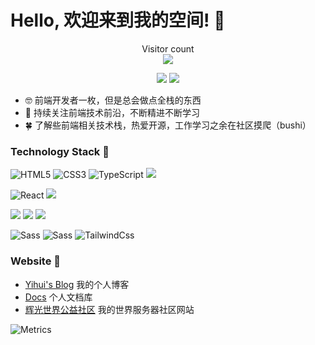# Hello, 欢迎来到我的空间! 🎃

<p align="center"> 
  Visitor count<br>
  <img src="https://profile-counter.glitch.me/MoMeak9/count.svg" />
</p>

<p align="center"> 
  <img src="https://img.shields.io/github/followers/MoMeak9?style=social" />
  <img src="https://img.shields.io/github/stars/MoMeak9?style=social" />
</p>

- 🤓 前端开发者一枚，但是总会做点全栈的东西
- 🐋 持续关注前端技术前沿，不断精进不断学习
- 🍀 了解些前端相关技术栈，热爱开源，工作学习之余在社区摸爬（bushi）

### Technology Stack 🧐

![HTML5](https://img.shields.io/badge/-HTML5-%23E44D27?style=flat-square&logo=html5&logoColor=ffffff)
![CSS3](https://img.shields.io/badge/CSS3-yellow?style=flat-square&logo=css3)
![TypeScript](https://img.shields.io/badge/-TypeScript-007ACC?style=flat-square&logo=typescript&logoColor=white)
![](https://img.shields.io/badge/JavaScript-red?style=flat-square&logo=JavaScript&logoColor=ffffff)

![React](https://img.shields.io/badge/React-blue?style=flat-square&logo=react&logoColor=ffffff)
![](https://img.shields.io/badge/Vue.js-4FC08D?style=flat-square&logo=Vue.js&logoColor=ffffff)

![](https://img.shields.io/badge/Node.js-339933?style=flat-square&logo=Node.js&logoColor=ffffff)
![](https://img.shields.io/badge/Webpack-skyblue?style=flat-square&logo=Webpack&logoColor=ffffff)
![](https://img.shields.io/badge/ESLint-4B32C3?style=flat-square&logo=ESLint&logoColor=ffffff)

![Sass](https://img.shields.io/badge/-Sass-%23CC6699?style=flat-square&logo=sass&logoColor=ffffff)
![Sass](https://img.shields.io/badge/Less-1171EE?style=flat-square&logo=Less&logoColor=ffffff)
![TailwindCss](https://img.shields.io/badge/-TailwindCss-%231a202c?style=flat-square&logo=tailwind-css)

### Website 🥳

- [Yihui's Blog](https://yihuiblog.top/) 我的个人博客
- [Docs](https://momeak9.github.io/MyDocs/) 个人文档库
- [辉光世界公益社区](https://lwmc.net/) 我的世界服务器社区网站



![Metrics](https://metrics.lecoq.io/MoMeak9?template=classic&isocalendar=1&languages=1&people=1&stars=1&activity=1&isocalendar.duration=half-year&languages.limit=8&languages.threshold=0%25&languages.colors=github&languages.sections=most-used&languages.indepth=false&languages.analysis.timeout=15&languages.categories=markup%2C%20programming&languages.recent.categories=markup%2C%20programming&languages.recent.load=300&languages.recent.days=14&stars.limit=4&people.limit=24&people.identicons=false&people.identicons.hide=false&people.size=28&people.types=followers%2C%20following&people.shuffle=false&activity.limit=5&activity.load=300&activity.days=14&activity.visibility=all&activity.timestamps=false&activity.filter=all&config.timezone=Asia%2FShanghai)
